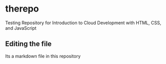 # therepo
Testing Repository for Introduction to Cloud Development with HTML, CSS, and JavaScript
## Editing the file
Its a markdown file in this repository
